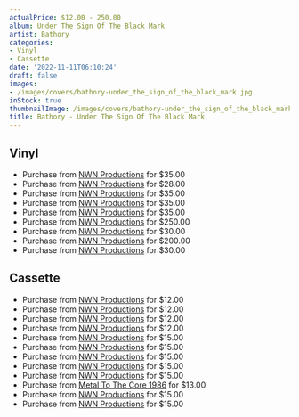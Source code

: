 ```yaml
---
actualPrice: $12.00 - 250.00
album: Under The Sign Of The Black Mark
artist: Bathory
categories:
- Vinyl
- Cassette
date: '2022-11-11T06:10:24'
draft: false
images:
- /images/covers/bathory-under_the_sign_of_the_black_mark.jpg
inStock: true
thumbnailImage: /images/covers/bathory-under_the_sign_of_the_black_mark-thumb.jpg
title: Bathory - Under The Sign Of The Black Mark
---
```


## Vinyl
* Purchase from [NWN Productions](http://shop.nwnprod.com/index.php?route=product/product&path=75&product_id=17509&sort=pd.name&order=ASC) for $35.00
* Purchase from [NWN Productions](http://shop.nwnprod.com/index.php?route=product/product&path=75&product_id=19221&sort=pd.name&order=ASC) for $28.00
* Purchase from [NWN Productions](http://shop.nwnprod.com/index.php?route=product/product&path=75&product_id=23213&sort=pd.name&order=ASC) for $35.00
* Purchase from [NWN Productions](http://shop.nwnprod.com/index.php?route=product/product&path=75&product_id=23344&sort=pd.name&order=ASC) for $35.00
* Purchase from [NWN Productions](http://shop.nwnprod.com/index.php?route=product/product&path=75&product_id=25404&sort=pd.name&order=ASC) for $35.00
* Purchase from [NWN Productions](http://shop.nwnprod.com/index.php?route=product/product&path=75&product_id=28628&sort=pd.name&order=ASC) for $250.00
* Purchase from [NWN Productions](http://shop.nwnprod.com/index.php?route=product/product&path=75&product_id=28920&sort=pd.name&order=ASC) for $30.00
* Purchase from [NWN Productions](http://shop.nwnprod.com/index.php?route=product/product&path=75&product_id=28919&sort=pd.name&order=ASC) for $200.00
* Purchase from [NWN Productions](http://shop.nwnprod.com/index.php?route=product/product&path=75&product_id=29172&sort=pd.name&order=ASC) for $30.00
## Cassette
* Purchase from [NWN Productions](http://shop.nwnprod.com/index.php?route=product/product&path=73&product_id=17532&sort=pd.name&order=ASC) for $12.00
* Purchase from [NWN Productions](http://shop.nwnprod.com/index.php?route=product/product&path=73&product_id=19189&sort=pd.name&order=ASC) for $12.00
* Purchase from [NWN Productions](http://shop.nwnprod.com/index.php?route=product/product&path=73&product_id=19355&sort=pd.name&order=ASC) for $12.00
* Purchase from [NWN Productions](http://shop.nwnprod.com/index.php?route=product/product&path=73&product_id=20491&sort=pd.name&order=ASC) for $12.00
* Purchase from [NWN Productions](http://shop.nwnprod.com/index.php?route=product/product&path=73&product_id=23720&sort=pd.name&order=ASC) for $15.00
* Purchase from [NWN Productions](http://shop.nwnprod.com/index.php?route=product/product&path=73&product_id=24045&sort=pd.name&order=ASC) for $15.00
* Purchase from [NWN Productions](http://shop.nwnprod.com/index.php?route=product/product&path=73&product_id=24058&sort=pd.name&order=ASC) for $15.00
* Purchase from [NWN Productions](http://shop.nwnprod.com/index.php?route=product/product&path=73&product_id=25405&sort=pd.name&order=ASC) for $15.00
* Purchase from [NWN Productions](http://shop.nwnprod.com/index.php?route=product/product&path=73&product_id=25406&sort=pd.name&order=ASC) for $15.00
* Purchase from [Metal To The Core 1986](https://metaltothecore1986.com/shop/bathory-under-the-sign-of-the-black-mark-cassette/) for $13.00
* Purchase from [NWN Productions](http://shop.nwnprod.com/index.php?route=product/product&path=73&product_id=26376&sort=pd.name&order=ASC) for $15.00
* Purchase from [NWN Productions](http://shop.nwnprod.com/index.php?route=product/product&path=73&product_id=26377&sort=pd.name&order=ASC) for $15.00
